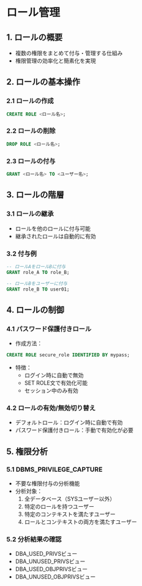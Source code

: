 # ロール管理
## 1. ロールの概要
- 複数の権限をまとめて付与・管理する仕組み
- 権限管理の効率化と簡素化を実現
## 2. ロールの基本操作
### 2.1 ロールの作成
```sql
CREATE ROLE <ロール名>;
```

### 2.2 ロールの削除
```sql
DROP ROLE <ロール名>;
```

### 2.3 ロールの付与
```sql
GRANT <ロール名> TO <ユーザー名>;
```

## 3. ロールの階層

### 3.1 ロールの継承
- ロールを他のロールに付与可能
- 継承されたロールは自動的に有効

### 3.2 付与例
```sql
-- ロールAをロールBに付与
GRANT role_A TO role_B;

-- ロールBをユーザーに付与
GRANT role_B TO user01;
```

## 4. ロールの制御

### 4.1 パスワード保護付きロール
- 作成方法：
```sql
CREATE ROLE secure_role IDENTIFIED BY mypass;
```
- 特徴：
  - ログイン時に自動で無効
  - SET ROLE文で有効化可能
  - セッション中のみ有効

### 4.2 ロールの有効/無効切り替え
- デフォルトロール：ログイン時に自動で有効
- パスワード保護付きロール：手動で有効化が必要

## 5. 権限分析

### 5.1 DBMS_PRIVILEGE_CAPTURE
- 不要な権限付与の分析機能
- 分析対象：
  1. 全データベース（SYSユーザー以外）
  2. 特定のロールを持つユーザー
  3. 特定のコンテキストを満たすユーザー
  4. ロールとコンテキストの両方を満たすユーザー

### 5.2 分析結果の確認
- DBA_USED_PRIVSビュー
- DBA_UNUSED_PRIVSビュー
- DBA_USED_OBJPRIVSビュー
- DBA_UNUSED_OBJPRIVSビュー